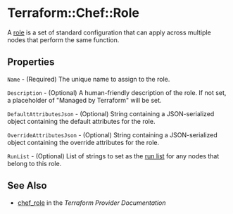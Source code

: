 # Terraform::Chef::Role

A [role](http://docs.chef.io/roles.html) is a set of standard configuration
that can apply across multiple nodes that perform the same function.

## Properties

`Name` - (Required) The unique name to assign to the role.

`Description` - (Optional) A human-friendly description of the role.
If not set, a placeholder of "Managed by Terraform" will be set.

`DefaultAttributesJson` - (Optional) String containing a JSON-serialized
object containing the default attributes for the role.

`OverrideAttributesJson` - (Optional) String containing a JSON-serialized
object containing the override attributes for the role.

`RunList` - (Optional) List of strings to set as the
[run list](https://docs.chef.io/run_lists.html) for any nodes that belong
to this role.


## See Also

* [chef_role](https://www.terraform.io/docs/providers/chef/r/role.html) in the _Terraform Provider Documentation_